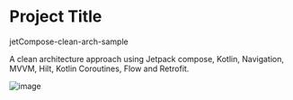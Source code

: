 # Project Title
jetCompose-clean-arch-sample

A clean architecture approach  using Jetpack compose, Kotlin, Navigation, MVVM, Hilt, Kotlin Coroutines, Flow and Retrofit.

![image](https://github.com/lavanyakommana/jetCompose-clean-arch-sample/assets/13809645/8a1a13c3-80d7-404a-985d-60964026315c)
